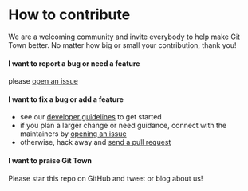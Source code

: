 # How to contribute

We are a welcoming community and invite everybody to help make Git Town better.
No matter how big or small your contribution, thank you!

#### I want to report a bug or need a feature

please [open an issue](https://github.com/git-town/git-town/issues/new)

#### I want to fix a bug or add a feature

- see our [developer guidelines](documentation/development/README.md) to get
  started
- if you plan a larger change or need guidance, connect with the maintainers by
  [opening an issue](https://github.com/git-town/git-town/issues/new)
- otherwise, hack away and
  [send a pull request](https://help.github.com/articles/using-pull-requests)

#### I want to praise Git Town

Please star this repo on GitHub and tweet or blog about us!
